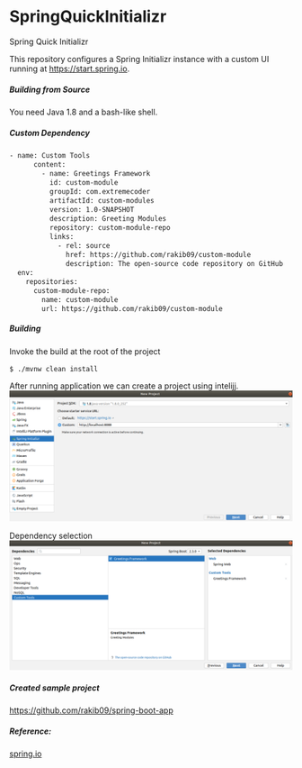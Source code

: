 # SpringQuickInitializr
Spring Quick Initializr

This repository configures a Spring Initializr instance with a custom UI running at https://start.spring.io.

##### Building from Source
You need Java 1.8 and a bash-like shell.


##### Custom Dependency
```
- name: Custom Tools
      content:
        - name: Greetings Framework
          id: custom-module
          groupId: com.extremecoder
          artifactId: custom-modules
          version: 1.0-SNAPSHOT
          description: Greeting Modules
          repository: custom-module-repo
          links:
            - rel: source
              href: https://github.com/rakib09/custom-module
              description: The open-source code repository on GitHub
  env:
    repositories:
      custom-module-repo:
        name: custom-module
        url: https://github.com/rakib09/custom-module
```

##### Building
Invoke the build at the root of the project


```
$ ./mvnw clean install 
```

After running application we can create a project using intelijj.
![project creation](files/Spring_Quick_Initializer.png)

Dependency selection
![Dependency](files/dependancy_selection.png)

##### Created sample project
https://github.com/rakib09/spring-boot-app


##### Reference: 
[spring.io](https://docs.spring.io/initializr/docs/current/reference/html/)

